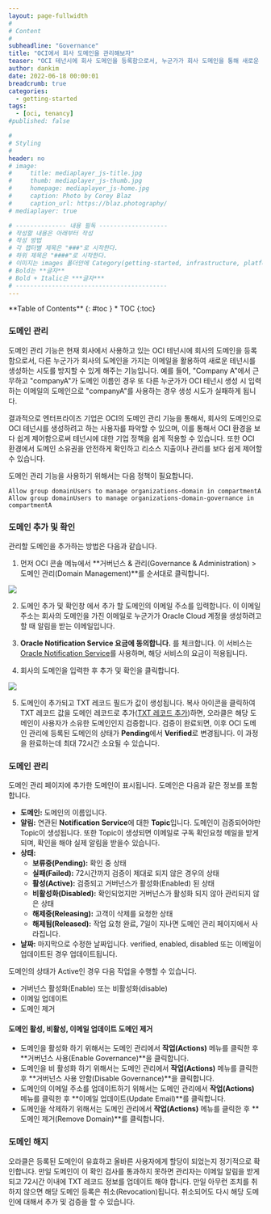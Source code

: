 ```yaml
---
layout: page-fullwidth
#
# Content
#
subheadline: "Governance"
title: "OCI에서 회사 도메인을 관리해보자"
teaser: "OCI 테넌시에 회사 도메인을 등록함으로서, 누군가가 회사 도메인을 통해 새로운 테넌시를 생성하는 것을 방지할 수 있습니다. 이러한 도메인 관리 기능에 대해서 설명합니다."
author: dankim
date: 2022-06-18 00:00:01
breadcrumb: true
categories:
  - getting-started
tags:
  - [oci, tenancy]
#published: false

#
# Styling
#
header: no
# image:
#     title: mediaplayer_js-title.jpg
#     thumb: mediaplayer_js-thumb.jpg
#     homepage: mediaplayer_js-home.jpg
#     caption: Photo by Corey Blaz
#     caption_url: https://blaz.photography/
# mediaplayer: true

# -------------- 내용 필독 -------------------
# 작성할 내용은 아래부터 작성
# 작성 방법
# 각 챕터별 제목은 "###"로 시작한다.
# 하위 제목은 "####"로 시작한다.
# 이미지는 images 폴더안에 Category(getting-started, infrastructure, platform, database, aiml)에 넣고 사용 시 "../../images/카테고리명/이미지" 형태로 참조한다.
# Bold는 **글자**
# Bold + Italic은 ***글자***
# ------------------------------------------
---
```


<div class="panel radius" markdown="1">
**Table of Contents**
{: #toc }
*  TOC
{:toc}
</div>

### 도메인 관리
도메인 관리 기능은 현재 회사에서 사용하고 있는 OCI 테넌시에 회사의 도메인을 등록함으로서, 다른 누군가가 회사의 도메인을 가지는 이메일을 활용하여 새로운 테넌시를 생성하는 시도를 방지할 수 있게 해주는 기능입니다. 예를 들어, "Company A"에서 근무하고 "companyA"가 도메인 이름인 경우 또 다른 누군가가 OCI 테넌시 생성 시 입력하는 이메일의 도메인으로 "companyA"를 사용하는 경우 생성 시도가 실패하게 됩니다.

결과적으로 엔터프라이즈 기업은 OCI의 도메인 관리 기능을 통해서, 회사의 도메인으로 OCI 테넌시를 생성하려고 하는 사용자를 파악할 수 있으며, 이를 통해서 OCI 환경을 보다 쉽게 제어함으로써 테넌시에 대한 기업 정책을 쉽게 적용할 수 있습니다. 또한 OCI 환경에서 도메인 소유권을 안전하게 확인하고 리소스 지출이나 관리를 보다 쉽게 제어할 수 있습니다.

도메인 관리 기능을 사용하기 위해서는 다음 정책이 필요합니다.
```
Allow group domainUsers to manage organizations-domain in compartmentA
Allow group domainUsers to manage organizations-domain-governance in compartmentA
```

### 도메인 추가 및 확인
관리할 도메인을 추가하는 방법은 다음과 같습니다.

1. 먼저 OCI 콘솔 메뉴에서 **거버넌스 & 관리(Governance & Administration) > 도메인 관리(Domain Management)**를 순서대로 클릭합니다.

![]({{site.urlblogimg2022_2023}}/assets/img/getting-started/2022/managing-your-domains-1.png " ")

2. 도메인 추가 및 확인창 에서 추가 할 도메인의 이메일 주소를 입력합니다. 이 이메일 주소는 회사의 도메인을 가진 이메일로 누군가가 Oracle Cloud 계정을 생성하려고 할 때 알림을 받는 이메일입니다.

3. **Oracle Notification Service 요금에 동의합니다.** 를 체크합니다. 이 서비스는 [Oracle Notification Service](https://www.oracle.com/devops/notifications/)를 사용하며, 해당 서비스의 요금이 적용됩니다.

4. 회사의 도메인을 입력한 후 추가 및 확인을 클릭합니다.

![]({{site.urlblogimg2022_2023}}/assets/img/getting-started/2022/managing-your-domains-2.png " ")

5. 도메인이 추가되고 TXT 레코드 필드가 값이 생성됩니다. 복사 아이콘을 클릭하여 TXT 레코드 값을 도메인 레코드로 추가([TXT 레코드 추가](https://kr.godaddy.com/help/add-a-txt-record-19232))하면, 오라클은 해당 도메인이 사용자가 소유한 도메인인지 검증합니다. 검증이 완료되면, 이후 OCI 도메인 관리에 등록된 도메인의 상태가 **Pending**에서 **Verified**로 변경됩니다. 이 과정을 완료하는데 최대 72시간 소요될 수 있습니다.

### 도메인 관리
도메인 관리 페이지에 추가한 도메인이 표시됩니다. 도메인은 다음과 같은 정보를 포함합니다.
* **도메인:** 도메인의 이름입니다.
* **알림:** 연관된 **Notification Service**에 대한 **Topic**입니다. 도메인이 검증되어야만 Topic이 생성됩니다. 또한 Topic이 생성되면 이메일로 구독 확인요청 메일을 받게 되며, 확인을 해야 실제 알림을 받을수 있습니다.
* **상태:** 
  * **보류중(Pending):** 확인 중 상태
  * **실패(Failed):** 72시간까지 검증이 제대로 되지 않은 경우의 상태
  * **활성(Active):** 검증되고 거버넌스가 활성화(Enabled) 된 상태
  * **비활성화(Disabled):** 확인되었지만 거버넌스가 활성화 되지 않아 관리되지 않은 상태
  * **해제중(Releasing):** 고객이 삭제를 요청한 상태
  * **해제됨(Released):** 작업 요청 완료, 7일이 지나면 도메인 관리 페이지에서 사라집니다.
* **날짜:** 마지막으로 수정한 날짜입니다. verified, enabled, disabled 또는 이메일이 업데이트된 경우 업데이트됩니다.

도메인의 상태가 Active인 경우 다음 작업을 수행할 수 있습니다.
* 거버넌스 활성화(Enable) 또는 비활성화(disable)
* 이메일 업데이트
* 도메인 제거

#### 도메인 활성, 비활성, 이메일 업데이트 도메인 제거
* 도메인을 활성화 하기 위해서는 도메인 관리에서 **작업(Actions)** 메뉴를 클릭한 후 **거버넌스 사용(Enable Governance)**을 클릭합니다.
* 도메인을 비 활성화 하기 위해서는 도메인 관리에서 **작업(Actions)** 메뉴를 클릭한 후 **거버넌스 사용 안함(Disable Governance)**을 클릭합니다.
* 도메인의 이메일 주소를 업데이트하기 위해서는 도메인 관리에서 **작업(Actions)** 메뉴를 클릭한 후 **이메일 업데이트(Update Email)**를 클릭합니다.
* 도메인을 삭제하기 위해서는 도메인 관리에서 **작업(Actions)** 메뉴를 클릭한 후 **도메인 제거(Remove Domain)**를 클릭합니다.

### 도메인 해지
오라클은 등록된 도메인이 유효하고 올바른 사용자에게 할당이 되었는지 정기적으로 확인합니다. 만일 도메인이 이 확인 검사를 통과하지 못하면 관리자는 이메일 알림을 받게되고 72시간 이내에 TXT 레코드 정보를 업데이트 해야 합니다. 만일 아무런 조치를 취하지 않으면 해당 도메인 등록은 취소(Revocation)됩니다. 취소되어도 다시 해당 도메인에 대해서 추가 및 검증을 할 수 있습니다.